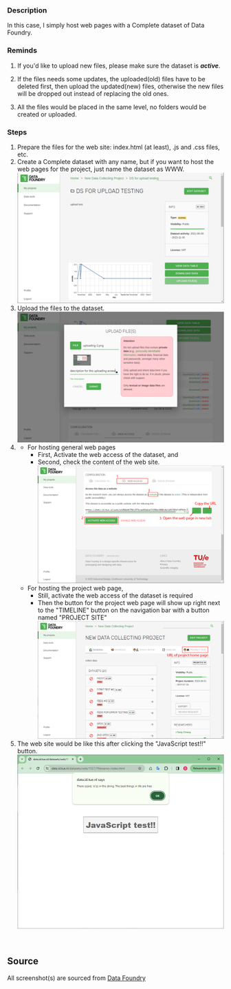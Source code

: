 ### Description

In this case, I simply host web pages with a Complete dataset of Data Foundry.


### Reminds

1. If you'd like to upload new files, please make sure the dataset is ***active***.

2. If the files needs some updates, the uploaded(old) files have to be deleted first, then upload the updated(new) files, otherwise the new files will be dropped out instead of replacing the old ones.

3. All the files would be placed in the same level, no folders would be created or uploaded.


### Steps

1. Prepare the files for the web site: index.html (at least), .js and .css files, etc.
2. Create a Complete dataset with any name, but if you want to host the web pages for the project, just name the dataset as WWW.
![](images/before-uploading.png)
3. Upload the files to the dataset.
![](images/uploading-2.png)
4. 
    - For hosting general web pages
        - First, Activate the web access of the dataset, and 
        - Second, check the content of the web site.
        ![](images/ds-after-uploading-after.png)
    - For hosting the project web page,
        - Still, activate the web access of the dataset is required
        - Then the button for the project web page will show up right next to the "TIMELINE" button on the navigation bar with a button named "PROJECT SITE"
        ![](images/URL_of_project_home_page.png)
5. The web site would be like this after clicking the "JavaScript test!!" button.
![](images/webpage-2.png)

<br />

## Source

All screenshot(s) are sourced from [Data Foundry](https://data.id.tue.nl/)